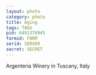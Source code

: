 ```yaml
---
layout: photo
category: photo
title: Aging
tags: TAGS
pid: 6491376945
farmid: FARM
serid: SERVER
secret: SECRET
---
```


Argenteria Winery in Tuscany, Italy
